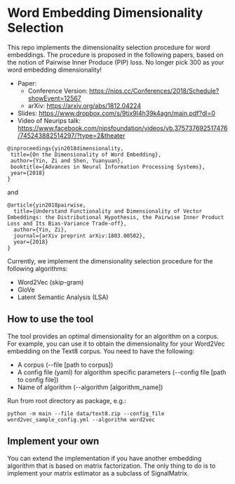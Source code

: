 # Word Embedding Dimensionality Selection

This repo implements the dimensionality selection procedure for word embeddings. The procedure is proposed
in the following papers, based on the notion of Pairwise Inner Produce (PIP) loss. No longer pick 300 as your word embedding dimensionality!

- Paper: 
    * Conference Version: https://nips.cc/Conferences/2018/Schedule?showEvent=12567
    * arXiv: https://arxiv.org/abs/1812.04224
- Slides: https://www.dropbox.com/s/9tix9l4h39k4agn/main.pdf?dl=0
- Video of Neurips talk: https://www.facebook.com/nipsfoundation/videos/vb.375737692517476/745243882514297/?type=2&theater

```
@inproceedings{yin2018dimensionality,
 title={On the Dimensionality of Word Embedding},
 author={Yin, Zi and Shen, Yuanyuan},
 booktitle={Advances in Neural Information Processing Systems},
 year={2018}
}
```
and
```
@article{yin2018pairwise,  
  title={Understand Functionality and Dimensionality of Vector Embeddings: the Distributional Hypothesis, the Pairwise Inner Product Loss and Its Bias-Variance Trade-off},  
  author={Yin, Zi},  
  journal={arXiv preprint arXiv:1803.00502},  
  year={2018}  
}
```

Currently, we implement the dimensionality selection procedure for the following algorithms:
- Word2Vec (skip-gram)
- GloVe
- Latent Semantic Analysis (LSA)

## How to use the tool
The tool provides an optimal dimensionality for an algorithm on a corpus. For example, you can use it to
obtain the dimensionality for your Word2Vec embedding on the Text8 corpus.
You need to have the following:
- A corpus (--file [path to corpus])
- A config file (yaml) for algorithm specific parameters (--config file [path to config file])
- Name of algorithm (--algorithm [algorithm_name])

Run from root directory as package, e.g.:

`python -m main --file data/text8.zip --config_file word2vec_sample_config.yml --algorithm word2vec`

## Implement your own
You can extend the implementation if you have another embedding algorithm that is based on matrix factorization.
The only thing to do is to implement your matrix estimator as a subclass of SignalMatrix.
